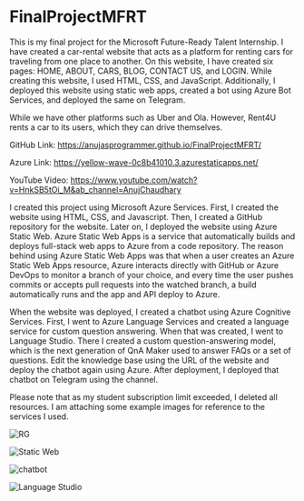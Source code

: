 # FinalProjectMFRT
This is my final project for the Microsoft Future-Ready Talent Internship. I have created a car-rental website that acts as a platform for renting cars for traveling from one place to another. On this website, I have created six pages: HOME, ABOUT, CARS, BLOG, CONTACT US, and LOGIN. While creating this website, I used HTML, CSS, and JavaScript. Additionally, I deployed this website using static web apps, created a bot using Azure Bot Services, and deployed the same on Telegram.

While we have other platforms such as Uber and Ola. However, Rent4U rents a car to its users, which they can drive themselves.

GitHub Link: https://anujasprogrammer.github.io/FinalProjectMFRT/

Azure Link: https://yellow-wave-0c8b41010.3.azurestaticapps.net/

YouTube Video: https://www.youtube.com/watch?v=HnkSB5tOi_M&ab_channel=AnujChaudhary

I created this project using Microsoft Azure Services. First, I created the website using HTML, CSS, and Javascript. Then, I created a GitHub repository for the website. Later on, I deployed the website using Azure Static Web. Azure Static Web Apps is a service that automatically builds and deploys full-stack web apps to Azure from a code repository. The reason behind using Azure Static Web Apps was that when a user creates an Azure Static Web Apps resource, Azure interacts directly with GitHub or Azure DevOps to monitor a branch of your choice, and every time the user pushes commits or accepts pull requests into the watched branch, a build automatically runs and the app and API deploy to Azure.

When the website was deployed, I created a chatbot using Azure Cognitive Services. First, I went to Azure Language Services and created a language service for custom question answering. When that was created, I went to Language Studio. There I created a custom question-answering model, which is the next generation of QnA Maker used to answer FAQs or a set of questions. Edit the knowledge base using the URL of the website and deploy the chatbot again using Azure. After deployment, I deployed that chatbot on Telegram using the channel.

Please note that as my student subscription limit exceeded, I deleted all resources. I am attaching some example images for reference to the services I used.

![RG](https://github.com/anujasprogrammer/FinalProjectMFRT/assets/132202788/dd6180ab-6be7-44c1-94e0-fa40edefe87e)

![Static Web](https://github.com/anujasprogrammer/FinalProjectMFRT/assets/132202788/e4e9c5ee-02e4-489b-85c6-72561cad19ba)

![chatbot](https://github.com/anujasprogrammer/FinalProjectMFRT/assets/132202788/f053a1a0-64b5-4da1-abd1-8a4322ed6d9f)

![Language Studio](https://github.com/anujasprogrammer/FinalProjectMFRT/assets/132202788/e8a7bd98-0745-4908-a69e-0805f4f50a7c)


